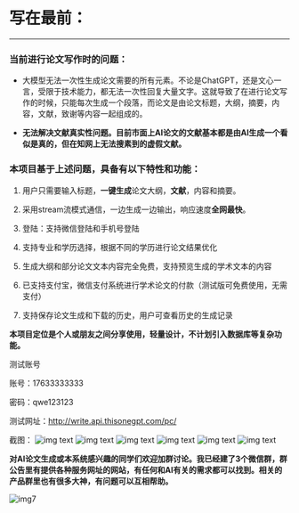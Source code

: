 # **写在最前：**

------

### 当前进行论文写作时的问题：



* 大模型无法一次性生成论文需要的所有元素。不论是ChatGPT，还是文心一言，受限于技术能力，都无法一次性回复大量文字。这就导致了在进行论文写作的时候，只能每次生成一个段落，而论文是由论文标题，大纲，摘要，内容，文献，致谢等内容一起组成的。



* **无法解决文献真实性问题。目前市面上AI论文的文献基本都是由AI生成一个看似是真的，但在知网上无法搜素到的虚假文献。**





###  **本项目基于上述问题，具备有以下特性和功能：**



1. 用户只需要输入标题，**一键生成**论文大纲，**文献**，内容和摘要。

2. 采用stream流模式通信，一边生成一边输出，响应速度**全网最快**。

3. 登陆：支持微信登陆和手机号登陆

4. 支持专业和学历选择，根据不同的学历进行论文结果优化

5. 生成大纲和部分论文文本内容完全免费，支持预览生成的学术文本的内容

6. 已支持支付宝，微信支付系统进行学术论文的付款（测试版可免费使用，无需支付）

7. 支持保存论文生成和下载的历史，用户可查看历史的生成记录

   

**本项目定位是个人或朋友之间分享使用，轻量设计，不计划引入数据库等复杂功能。**





测试账号



账号：17633333333

密码：qwe123123





 

测试网址：http://write.api.thisonegpt.com/pc/

截图：
![img text](https://github.com/Andrew-hch/AI-Paper-WriteGPT/blob/main/img/img1.jpg) 
![img text](https://github.com/Andrew-hch/AI-Paper-WriteGPT/blob/main/img/img2.jpg) 
![img text](https://github.com/Andrew-hch/AI-Paper-WriteGPT/blob/main/img/img3.jpg) 
![img text](https://github.com/Andrew-hch/AI-Paper-WriteGPT/blob/main/img/img4.jpg) 
![img text](https://github.com/Andrew-hch/AI-Paper-WriteGPT/blob/main/img/img5.jpg) 
![img text](https://github.com/Andrew-hch/AI-Paper-WriteGPT/blob/main/img/img6.jpg) 

**对AI论文生成或本系统感兴趣的同学们欢迎加群讨论。我已经建了3个微信群，群公告里有提供各种服务网址的网站，有任何和AI有关的需求都可以找到。相关的产品群里也有很多大神，有问题可以互相帮助。**

![img7](https://github.com/Andrew-hch/AI-Paper-WriteGPT/assets/160099018/e828578b-badf-4117-91ed-a62d2c4323f9)

 
